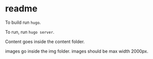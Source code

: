 # readme

To build run `hugo`.

To run, run `hugo server`.

Content goes inside the content folder.

images go inside the img folder. images should be max width 2000px.